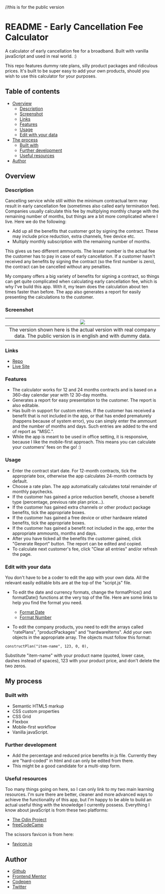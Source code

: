 //this is for the public version

# README - Early Cancellation Fee Calculator

A calculator of early cancellation fee for a broadband. Built with vanilla javaScript and used in real world. :)

This repo features dummy rate plans, silly product packages and ridiculous prices. It's built to be super easy to add your own products, should you wish to use this calculator for your purposes.

## Table of contents

- [Overview](#overview)
  - [Description](#description)
  - [Screenshot](#screenshot)
  - [Links](#links)
  - [Features](#features)
  - [Usage](#usage)
  - [Edit with your data](#edit-with-your-data)
- [The process](#the-process)
  - [Built with](#built-with)
  - [Further development](#further-development)
  - [Useful resources](#useful-resources)
- [Author](#author)

## Overview

### Description

Cancelling service while still within the minimum contractual term may result in early cancellation fee (sometimes also called early termination fee). Companies usually calculate this fee by multiplying monthly charge with the remaining number of months, but things are a bit more complicated where I live. Here we do the following:

- Add up all the benefits that customer got by signing the contract. These may include price reduction, extra channels, free device etc.
- Multiply monthly subscription with the remaining number of months.

This gives us two different ammounts. The lesser number is the actual fee the customer has to pay in case of early cancellation. If a customer hasn't received any benefits by signing the contract (so the first number is zero), the contract can be cancelled without any penalties.

My company offers a big variety of benefits for signing a contract, so things can get quite complicated when calculating early cancellation fee, which is why I've build this app. With it, my team does the calculation about ten times faster than before. The app also generates a report for easily presenting the calculations to the customer.

### Screenshot

| ![](screenshot.png) |
|:--:|
| The version shown here is the actual version with real company data. The public version is in english and with dummy data.|

### Links

- [Repo](https://github.com/je-jo/early-cancellation-fee-calculator)
- [Live Site](https://je-jo.github.io/early-cancellation-fee-calculator/)

### Features

- The calculator works for 12 and 24 months contracts and is based on a 360-day calendar year with 12 30-day months.
- Generates a report for easy presentation to the customer. The report is also editable.
- Has built-in support for custom entries. If the customer has received a benefit that is not included in the app, or that has ended prematurely (happens because of system error), you can simply enter the ammount and the number of months and days. Such entries are added to the end of report as "MISC.". 
- While the app is meant to be used in office setting, it is responsive, because I like the mobile-first approach. This means you can calculate your customers' fees on the go! :)

### Usage

- Enter the contract start date. For 12-month contracts, tick the appropriate box, otherwise the app calculates 24-month contracts by default.
- Choose a rate plan. The app automatically calculates total remainder of monthly paychecks.
- If the customer has gained a price reduction benefit, choose a benefit type (percentage, previous rate plan price...).
- If the customer has gained extra channels or other product package benefits, tick the appropriate boxes.
- If the customer has gained a free device or other hardware related benefits, tick the appropriate boxes.
- If the customer has gained a benefit not included in the app, enter the appropriate ammounts, months and days.
- After you have ticked all the benefits the customer gained, click "Generate Report" button. The report can be edited and copied.
- To calculate next customer's fee, click "Clear all entries" and/or refresh the page.

### Edit with your data

You don't have to be a coder to edit the app with your own data. All the relevant easily editable bits are at the top of the "script.js" file.

- To edit the date and currency formats, change the formatPrice() and formatDate() functions at the very top of the file. Here are some links to help you find the format you need.

  - [Format Date](https://developer.mozilla.org/en-US/docs/Web/JavaScript/Reference/Global_Objects/Date/toLocaleString)
  - [Format Number](https://developer.mozilla.org/en-US/docs/Web/JavaScript/Reference/Global_Objects/Number/toLocaleString)

- To edit the company products, you need to edit the arrays called "ratePlans", "productPackages" and "hardwareItems". Add your own objects in the appropriate array. The objects must follow this format:

`constructPlan("item-name", 123, 0, 0),`

Substitute "item-name" with your product name (quoted, lower case, dashes instead of spaces), 123 with your product price, and don't delete the two zeros.

## My process

### Built with

- Semantic HTML5 markup
- CSS custom properties
- CSS Grid
- Flexbox
- Mobile-first workflow
- Vanilla javaScript.

### Further development

- Add the percentage and reduced price benefits in js file. Currently they are "hard-coded" in html and can only be edited from there.
- This might be a good candidate for a multi-step form.


### Useful resources

Too many things going on here, so I can only link to my two main learning resources. I'm sure there are better, cleaner and more advanced ways to achieve the functionality of this app, but I'm happy to be able to build an actual useful thing with the knowledge I currently possess. Everything I know about javaScript is from these two platforms:

- [The Odin Project](https://www.theodinproject.com/)
- [freeCodeCamp](https://www.freecodecamp.org/)

The scissors favicon is from here:
- [favicon.io](https://favicon.io/)

## Author

- [Github](https://github.com/je-jo)
- [Frontend Mentor](https://www.frontendmentor.io/profile/je-jo)
- [Codepen](https://codepen.io/je-jo)
- [Twitter](https://twitter.com/jelena_jo_)